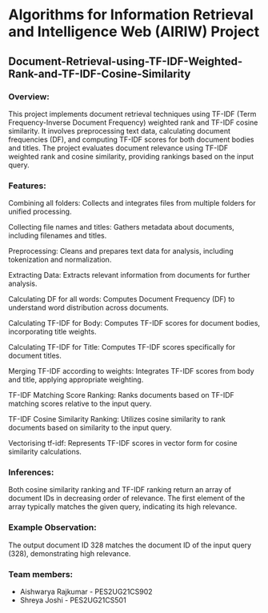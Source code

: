 # Algorithms for Information Retrieval and Intelligence Web (AIRIW) Project

## Document-Retrieval-using-TF-IDF-Weighted-Rank-and-TF-IDF-Cosine-Similarity


### Overview:
This project implements document retrieval techniques using TF-IDF (Term Frequency-Inverse Document Frequency) weighted rank and TF-IDF cosine similarity. It involves preprocessing text data, calculating document frequencies (DF), and computing TF-IDF scores for both document bodies and titles. The project evaluates document relevance using TF-IDF weighted rank and cosine similarity, providing rankings based on the input query.

### Features:

Combining all folders: Collects and integrates files from multiple folders for unified processing.

Collecting file names and titles: Gathers metadata about documents, including filenames and titles.

Preprocessing: Cleans and prepares text data for analysis, including tokenization and normalization.

Extracting Data: Extracts relevant information from documents for further analysis.

Calculating DF for all words: Computes Document Frequency (DF) to understand word distribution across documents.

Calculating TF-IDF for Body: Computes TF-IDF scores for document bodies, incorporating title weights.

Calculating TF-IDF for Title: Computes TF-IDF scores specifically for document titles.

Merging TF-IDF according to weights: Integrates TF-IDF scores from body and title, applying appropriate weighting.

TF-IDF Matching Score Ranking: Ranks documents based on TF-IDF matching scores relative to the input query.

TF-IDF Cosine Similarity Ranking: Utilizes cosine similarity to rank documents based on similarity to the input query.

Vectorising tf-idf: Represents TF-IDF scores in vector form for cosine similarity calculations.

### Inferences:
Both cosine similarity ranking and TF-IDF ranking return an array of document IDs in decreasing order of relevance. The first element of the array typically matches the given query, indicating its high relevance.

### Example Observation:
The output document ID 328 matches the document ID of the input query (328), demonstrating high relevance.

### Team members:
- Aishwarya Rajkumar - PES2UG21CS902
- Shreya Joshi - PES2UG21CS501
